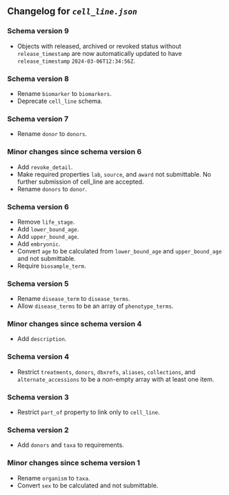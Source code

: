 ## Changelog for *`cell_line.json`*

### Schema version 9

* Objects with released, archived or revoked status without `release_timestamp` are now automatically updated to have `release_timestamp` `2024-03-06T12:34:56Z`.

### Schema version 8

* Rename `biomarker` to `biomarkers`.
* Deprecate `cell_line` schema.

### Schema version 7

* Rename `donor` to `donors`.

### Minor changes since schema version 6
* Add `revoke_detail`.
* Make required properties `lab`, `source`, and `award` not submittable. No further submission of cell_line are accepted.
* Rename `donors` to `donor`.

### Schema version 6

* Remove `life_stage`.
* Add `lower_bound_age`.
* Add `upper_bound_age`.
* Add `embryonic`.
* Convert `age` to be calculated from `lower_bound_age` and `upper_bound_age` and not submittable.
* Require `biosample_term`.

### Schema version 5

* Rename `disease_term` to `disease_terms`.
* Allow `disease_terms` to be an array of `phenotype_terms`.

### Minor changes since schema version 4

* Add `description`.

### Schema version 4

* Restrict `treatments`, `donors`, `dbxrefs`, `aliases`, `collections`, and `alternate_accessions` to be a non-empty array with at least one item.

### Schema version 3

* Restrict `part_of` property to link only to `cell_line`.

### Schema version 2

* Add `donors` and `taxa` to requirements.

### Minor changes since schema version 1

* Rename `organism` to `taxa`.
* Convert `sex` to be calculated and not submittable.
